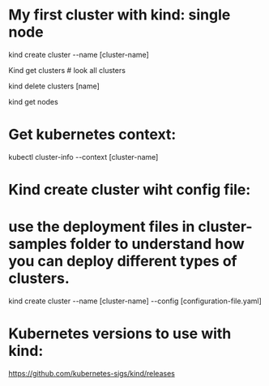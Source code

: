 # My first cluster with kind: single node 

kind create cluster --name [cluster-name]

Kind get clusters # look all clusters 

kind delete clusters [name]

kind get nodes

# Get kubernetes context: 

kubectl cluster-info --context [cluster-name]

# Kind create cluster wiht config file: 
 # use the deployment files in cluster-samples folder to understand how you can deploy different types of clusters.

kind create cluster --name [cluster-name] --config [configuration-file.yaml]  


# Kubernetes versions to use with kind: 

https://github.com/kubernetes-sigs/kind/releases

